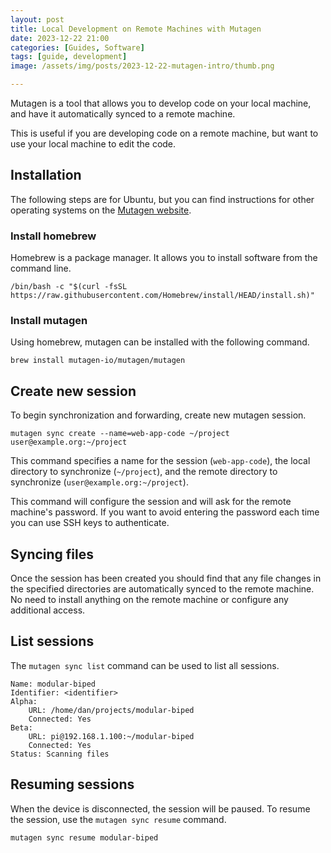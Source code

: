 ```yaml
---
layout: post
title: Local Development on Remote Machines with Mutagen
date: 2023-12-22 21:00
categories: [Guides, Software]
tags: [guide, development]
image: /assets/img/posts/2023-12-22-mutagen-intro/thumb.png

---
```


Mutagen is a tool that allows you to develop code on your local machine, and have it automatically synced to a remote machine. 

This is useful if you are developing code on a remote machine, but want to use your local machine to edit the code.

## Installation

The following steps are for Ubuntu, but you can find instructions for other operating systems on the [Mutagen website](https://mutagen.io/documentation/introduction/installation).


### Install homebrew

Homebrew is a package manager. It allows you to install software from the command line.

```
/bin/bash -c "$(curl -fsSL https://raw.githubusercontent.com/Homebrew/install/HEAD/install.sh)"
```

### Install mutagen

Using homebrew, mutagen can be installed with the following command.

```
brew install mutagen-io/mutagen/mutagen
```

## Create new session

To begin synchronization and forwarding, create new mutagen session.
```
mutagen sync create --name=web-app-code ~/project user@example.org:~/project
```
This command specifies a name for the session (`web-app-code`), the local directory to synchronize (`~/project`), and the remote directory to synchronize (`user@example.org:~/project`).

This command will configure the session and will ask for the remote machine's password. If you want to avoid entering the password each time you can use SSH keys to authenticate.

## Syncing files

Once the session has been created you should find that any file changes in the specified directories are automatically synced to the remote machine. No need to install anything on the remote machine or configure any additional access.

## List sessions

The `mutagen sync list` command can be used to list all sessions.

```
Name: modular-biped
Identifier: <identifier>
Alpha:
	URL: /home/dan/projects/modular-biped
	Connected: Yes
Beta:
	URL: pi@192.168.1.100:~/modular-biped
	Connected: Yes
Status: Scanning files

```

## Resuming sessions

When the device is disconnected, the session will be paused. To resume the session, use the `mutagen sync resume` command.

```
mutagen sync resume modular-biped
```